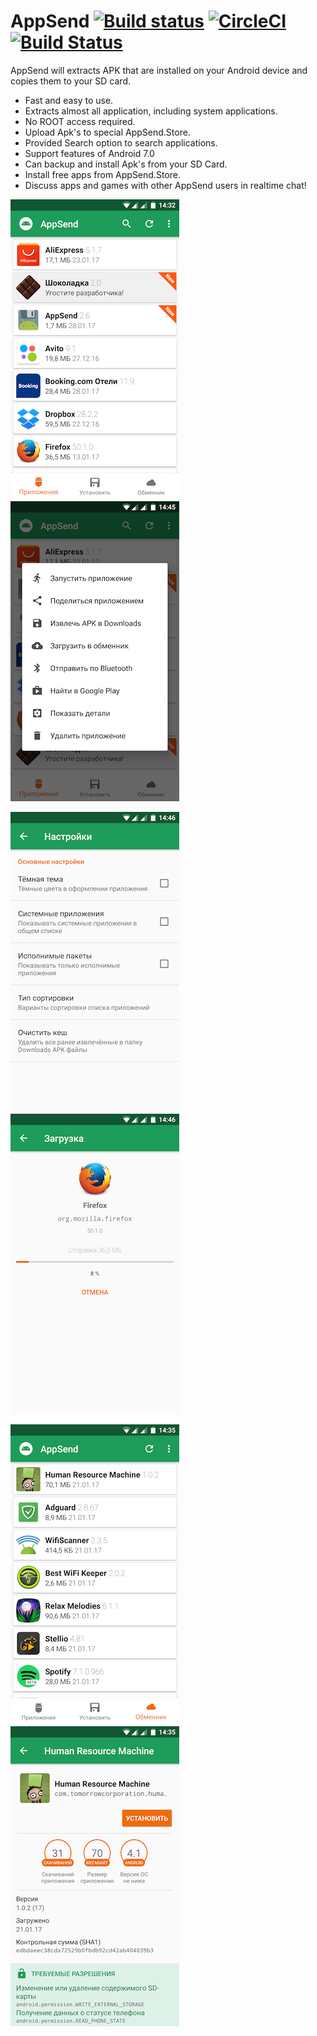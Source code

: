 # AppSend [![Build status](https://build.appcenter.ms/v0.1/apps/0159d9ed-1d7d-496c-9fba-a8a4e84df853/branches/master/badge)](https://appcenter.ms) [![CircleCI](https://circleci.com/gh/solkin/appsend.svg?style=shield)](https://circleci.com/gh/solkin/appsend) [![Build Status](https://travis-ci.org/solkin/appsend.svg?branch=master)](https://travis-ci.org/solkin/appsend)
AppSend will extracts APK that are installed on your Android device and copies them to your SD card.

* Fast and easy to use.
* Extracts almost all application, including system applications.
* No ROOT access required. 
* Upload Apk's to special AppSend.Store.
* Provided Search option to search applications.
* Support features of Android 7.0
* Can backup and install Apk's from your SD Card.
* Install free apps from AppSend.Store.
* Discuss apps and games with other AppSend users in realtime chat!

![Screenshot](art/main.png "Main screen")
![Screenshot](art/menu.png "Application menu")

![Screenshot](art/prefs.png "Preferences")
![Screenshot](art/share.png "Upload application")

![Screenshot](art/store.png "Store window")
![Screenshot](art/app.png "Application screen")
